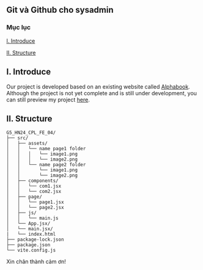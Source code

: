 
## Git và Github cho sysadmin

### Mục lục

[I. Introduce](#introduce)

[II. Structure](#structure)

<a name="introduce"></a>
## I. Introduce

Our project is developed based on an existing website called [Alphabook](https://www.alphabooks.vn/). Although the project is not yet complete and is still under development, you can still preview my project [here](https://g5-fe04-alphabook.netlify.app/).

<a name="structure"></a>
## II. Structure
```
G5_HN24_CPL_FE_04/
├── src/
│   ├── assets/
│   │   └── name page1 folder
│   │	│   └── image1.png
│   │	│   └── image2.png
│   │   └── name page2 folder
│   │	    └── image1.png
│   │	    └── image2.png
│   ├── components/
│   │   └── com1.jsx
│   │	└── com2.jsx
│   ├── page/
│   │   └── page1.jsx
│   │	└── page2.jsx
│   ├── js/
│   │   └── main.js
│   └── App.jsx/
│   └── main.jsx/
|   └── index.html
├── package-lock.json
├── package.json
└── vite.config.js
```
Xin chân thành cảm ơn!
